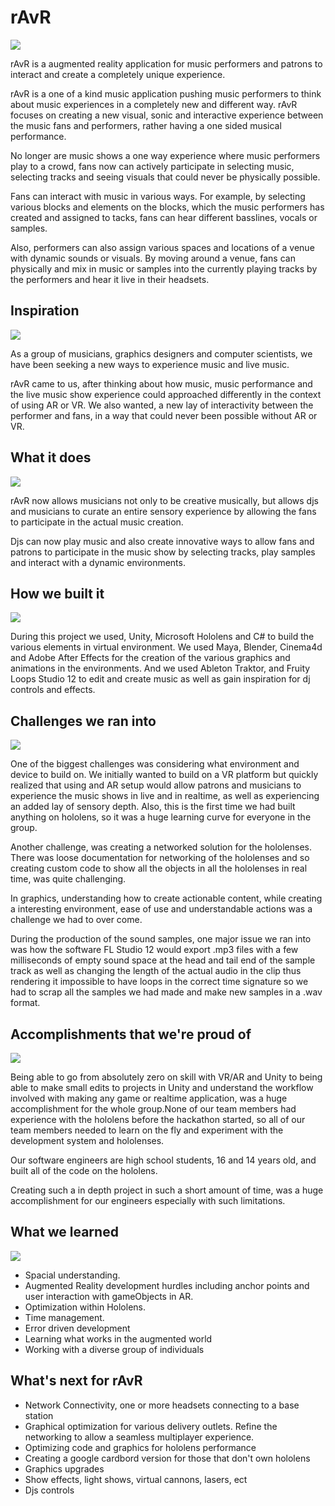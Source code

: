 # rAvR
![](https://github.com/ilya0/RaVR_private/blob/master/rAvR%20Media/Proof%20Of%20Concept%203%20v1.png)




rAvR is a augmented reality application for music performers and patrons to interact and create a completely unique experience.

rAvR is a one of a kind music application pushing music performers to think about music experiences in a completely new and different way. rAvR focuses on creating a new visual, sonic and interactive experience between the music fans and performers, rather having a one sided musical performance. 

No longer are music shows a one way experience where music performers play to a crowd, fans now can actively participate in selecting music, selecting tracks and seeing visuals that could never be physically possible.

Fans can interact with music in various ways. For example, by selecting various blocks and elements on the blocks, which the music performers has created and assigned to tacks, fans can hear different basslines, vocals or samples. 

Also, performers can also assign various spaces and locations of a venue with dynamic sounds or visuals. By moving around a venue, fans can physically and mix in music or samples into the currently playing tracks by the performers and hear it live in their headsets.



## Inspiration

![](https://github.com/ilya0/RaVR_private/blob/master/rAvR%20Media/DJBoothExample.gif)

As a group of musicians, graphics designers and computer scientists, we have been seeking a new ways to experience music and live music.

rAvR came to us, after thinking about how music, music performance and the live music show experience could approached differently in the context of using AR or VR. We also wanted, a new lay of interactivity between the performer and fans, in a way that could never been possible without AR or VR.



## What it does

![](https://github.com/ilya0/RaVR_private/blob/master/rAvR%20Media/DJInterface.png)


rAvR now allows musicians not only to be creative musically, but allows djs and musicians to curate an entire sensory experience by allowing the fans to participate in the actual music creation. 

Djs can now play music and also create innovative ways to allow fans and patrons to participate in the music show by selecting tracks, play samples and interact with a dynamic environments.


## How we built it

![](https://github.com/ilya0/RaVR_private/blob/master/rAvR%20Media/Image%20uploaded%20from%20iOS%20(1).jpg)


During this project we used, Unity, Microsoft Hololens and C# to build the various elements in virtual environment. We used Maya, Blender, Cinema4d and Adobe After Effects for the creation of the various graphics and animations in the environments. And we used Ableton Traktor, and Fruity Loops Studio 12 to edit and create music as well as gain inspiration for dj controls and effects.


## Challenges we ran into

![](https://github.com/ilya0/RaVR_private/blob/master/rAvR%20Media/DJBooth.PNG
)



One of the biggest challenges was considering what environment and device to build on. We initially wanted to build on a VR platform but quickly realized that using and AR setup would allow patrons and musicians to experience the music shows in live and in realtime, as well as experiencing an added lay of sensory depth. Also, this is the first time we had built anything on hololens, so it was a huge learning curve for everyone in the group.

Another challenge, was creating a networked solution for the hololenses. There was loose documentation for networking of the hololenses and so creating custom code to show all the objects in all the hololenses in real time, was quite challenging. 

In graphics, understanding how to create actionable content, while creating a interesting environment, ease of use and understandable actions was a challenge we had to over come.

During the production of the sound samples, one major issue we ran into was how the software FL Studio 12 would export .mp3 files with a few milliseconds of empty sound space at the head and tail end of the sample track as well as changing the length of the actual audio in the clip thus rendering it impossible to have loops in the correct time signature so we had to scrap all the samples we had made and make new samples in a .wav format.


## Accomplishments that we're proud of


![](https://github.com/ilya0/RaVR_private/blob/master/rAvR%20Media/IMG_3076.JPG)



Being able to go from absolutely zero on skill with VR/AR and Unity to being able to make small edits to projects in Unity and understand the workflow involved with making any game or realtime application, was a huge accomplishment for the whole group.None of our team members had experience with the hololens before the hackathon started, so all of our team members needed to learn on the fly and experiment with the development system and hololenses.

Our software engineers are high school students, 16 and 14 years old, and built all of the code on the hololens.  

Creating such a in depth project in such a short amount of time, was a huge accomplishment for our engineers especially with such limitations.

## What we learned

![](https://github.com/ilya0/RaVR_private/blob/master/rAvR%20Media/IMG_3076.JPG)

* Spacial understanding.  
* Augmented Reality development hurdles including anchor points and user interaction with gameObjects in AR. 
* Optimization within Hololens.  
* Time management.
* Error driven development
* Learning what works in the augmented world
* Working with a diverse group of individuals



## What's next for rAvR

* Network Connectivity, one or more headsets connecting to a base station
* Graphical optimization for various delivery outlets.  Refine the networking to allow a seamless multiplayer experience.
* Optimizing code and graphics for hololens performance
* Creating a google cardbord version for those that don't own hololens
* Graphics upgrades
* Show effects, light shows, virtual cannons, lasers, ect
* Djs controls

